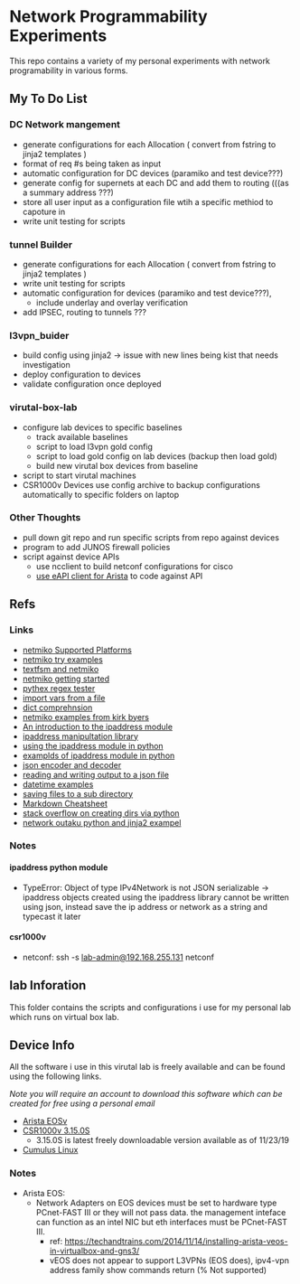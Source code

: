 # Network Programmability Experiments
This repo contains a variety of my personal experiments with network programability in various forms. 

## My To Do List

### DC Network mangement 
- generate configurations for each Allocation ( convert from fstring to jinja2 templates )
- format of req #s being taken as input
- automatic configuration for DC devices (paramiko and test device???)
- generate config for supernets at each DC and add them to routing (((as a summary address ???)
- store all user input as a configuration file wtih a specific methiod to capoture in
- write unit testing for scripts  

### tunnel Builder
- generate configurations for each Allocation ( convert from fstring to jinja2 templates )
- write unit testing for scripts  
- automatic configuration for devices (paramiko and test device???), 
  - include underlay and overlay verification
- add IPSEC, routing to tunnels ??? 

### l3vpn_buider
- build config using jinja2 -> issue with new lines being kist that needs investigation 
- deploy configuration to devices
- validate configuration once deployed

### virutal-box-lab
- configure lab devices to specific baselines
  - track available baselines
  - script to load l3vpn gold config 
  - script to load gold config on lab devices (backup then load gold)
  - build new virutal box devices from baseline
- script to start virutal machines
- CSR1000v Devices use config archive to backup configurations automatically to specific folders on laptop


### Other Thoughts
- pull down git repo and run specific scripts from repo against devices 
- program to add JUNOS firewall policies 
- script against device APIs 
  - use ncclient to build netconf configurations for cisco
  - [use eAPI client for Arista](https://eos.arista.com/working-with-the-python-eapi-client/) to code against API

## Refs

### Links
- [netmiko Supported Platforms](https://github.com/ktbyers/netmiko/blob/develop/EXAMPLES.md#available-device-types)
- [netmiko try examples](https://pynet.twb-tech.com/blog/automation/netmiko-what-is-done.html)
- [textfsm and netmiko](https://www.packetflow.co.uk/a-hands-on-guide-to-netmiko-and-textfsm/)
- [netmiko getting started](https://ktbyers.github.io/netmiko/#tutorialsexamplesgetting-started)
- [pythex regex tester](https://pythex.org/)
- [import vars from a file](https://stackoverflow.com/questions/17255737/importing-variables-from-another-file)
- [dict comprehnsion](https://www.programiz.com/python-programming/dictionary-comprehension)
- [netmiko examples from kirk byers](https://pynet.twb-tech.com/blog/automation/netmiko.html)
- [An introduction to the ipaddress module](https://docs.python.org/3.7/howto/ipaddress.html  )
- [ipaddress manipultation library](https://docs.python.org/3.7/library/ipaddress.html#ipaddress.ip_address)
- [using the ipaddress module in python](https://www.thepythoncode.com/article/  )
- [examplds of ipaddress module in python](https://www.programcreek.com/python/example/86160/ipaddress.IPv4Network)
- [json encoder and decoder](https://docs.python.org/3.7/library/json.html)
- [reading and writing output to a json file](https://www.geeksforgeeks.org/reading-and-writing-json-to-a-file-in-python/)
- [datetime examples](https://www.tutorialspoint.com/How-to-print-current-date-and-time-using-Python)
- [saving files to a sub directory](https://stackoverflow.com/questions/42255753/saving-files-to-a-subdirectory)
- [Markdown Cheatsheet](http://mdcheatsheet.com/)
- [stack overflow on creating dirs via python](https://stackoverflow.com/questions/42255753/saving-files-to-a-subdirectory)
- [network outaku python and jinja2 exampel](https://networkotaku.wordpress.com/2017/06/06/network-automation-template-configurations-with-jinja2-and-yaml/)

### Notes
#### ipaddress python module
- TypeError: Object of type IPv4Network is not JSON serializable -> ipaddress objects created using the ipaddress library cannot be written using json, instead save the ip address or network as a string and typecast it later

#### csr1000v 
- netconf: ssh -s lab-admin@192.168.255.131 netconf 

## lab Inforation 
This folder contains the scripts and configurations i use for my personal lab which runs on virtual box lab. 

## Device Info
All the software i use in this virutal lab is freely available and can be found using the following links.
 
_Note you will require an account to download this software which can be created for free using a personal email_
- [Arista EOSv](https://www.arista.com/en/support/software-download)
- [CSR1000v 3.15.0S](https://software.cisco.com/download/home/284364978/type/282046477/release/3.15.0S)
  - 3.15.0S is latest freely downloadable version available as of 11/23/19
- [Cumulus Linux](https://cumulusnetworks.com/products/cumulus-vx/download/thanks/vmware-3710-/)

### Notes
- Arista EOS: 
  - Network Adapters on EOS devices must be set to hardware type PCnet-FAST III or they will not pass data. the management inteface can function as an intel NIC but eth interfaces must be PCnet-FAST III.
    - ref: https://techandtrains.com/2014/11/14/installing-arista-veos-in-virtualbox-and-gns3/
    - vEOS does not appear to support L3VPNs (EOS does), ipv4-vpn address family show commands return (% Not supported)
